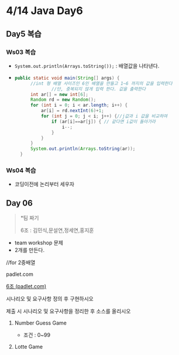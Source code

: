 # 4/14 Java Day6

## Day5 복습 

### Ws03 복습

- `System.out.println(Arrays.toString());` : 배열값을 나타낸다.

- ```java
  public static void main(String[] args) {
  		//int 형 배열 사이즈인 6인 배열을 만들고 1~6 까지의 값을 입력한다
  				//단, 중복되지 않게 입력 한다. 값을 출력한다
  		int ar[] = new int[6];
  		Random rd = new Random();
  		for (int i = 0; i < ar.length; i++) {
  			ar[i] = rd.nextInt(6)+1;
  			for (int j = 0; j < i; j++) {//j값과 i 값을 비교하여 
  				if (ar[i]==ar[j]) { // 같다면 i값이 돌아가라
  					i--;
  				}
  			}
  		}
  		System.out.println(Arrays.toString(ar));
  	}
  ```

### Ws04 복습

- 코딩이전에 논리부터 세우자

## Day 06

> *팀 짜기
>
> 6조 : 김민식,문설연,정세연,홍지훈

- team workshop 문제
- 2개를 만든다.

//for 2중배열 

padlet.com

[6조 (padlet.com)](https://padlet.com/seolyeonmoon/Bookmarks)

시나리오 및 요구사항 정의 후 구현하시오

제출 시 시나리오 및 요구사항을 정리한 후 소스를 올리시오

1. Number Guess Game
   - 조건 : 0~99

2. Lotte Game
